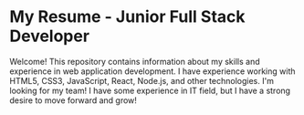 # My Resume - Junior Full Stack Developer

Welcome! This repository contains information about my skills and experience in web application development. I have experience working with HTML5, CSS3, JavaScript, React, Node.js, and other technologies. I'm looking for my team! I have some experience in IT field, but I have a strong desire to move forward and grow!